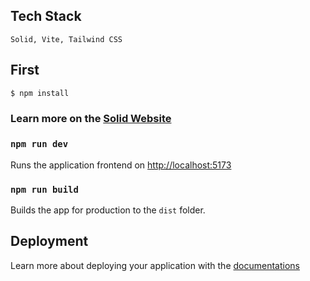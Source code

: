 ## Tech Stack
```
Solid, Vite, Tailwind CSS 
```
## First

```bash
$ npm install
```

### Learn more on the [Solid Website](https://solidjs.com) 
### `npm run dev`

Runs the application frontend on [http://localhost:5173](http://localhost:5173)

### `npm run build`

Builds the app for production to the `dist` folder.

## Deployment

Learn more about deploying your application with the [documentations](https://vitejs.dev/guide/static-deploy.html)
